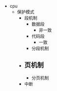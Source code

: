 - cpu
	- 保护模式 
		- 段机制
			- 数据段
				- 非一致
			- 代码段
				- 一致
			- 分段机制
		- 页机制
			- 
			- 分页机制
		- 中断

